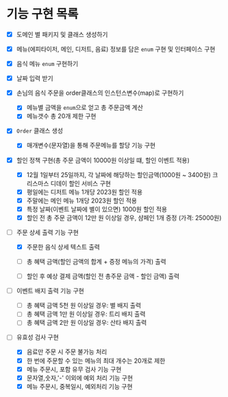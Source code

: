 # 기능 구현 목록
- [x] 도메인 별 패키지 및 클래스 생성하기
- [x] 메뉴(에피타이저, 메인, 디저트, 음료) 정보를 담은 `enum` 구현 및 인터페이스 구현

- [x] 음식 메뉴 `enum` 구현하기

- [x] 날짜 입력 받기

- [x] 손님의 음식 주문을 order클래스의 인스턴스변수(map)로 구현하기
  - [x] 메뉴별 금액을 `enum`으로 얻고 총 주문금액 계산
  - [x] 메뉴갯수 총 20개 제한 구현

- [x] `Order` 클래스 생성
  - [x] 매개변수(문자열)을 통해 주문메뉴를 할당 기능 구현

- [x] 할인 정책 구현(총 주문 금액이 10000원 이상일 떄, 할인 이벤트 적용)
  - [x] 12월 1일부터 25일까지, 각 날짜에 해당하는 할인금액(1000원 ~ 3400원) 크리스마스 디데이 할인 서비스 구현
  - [x] 평일에는 디저트 메뉴 1개당 2023원 할인 적용
  - [x] 주말에는 메인 메뉴 1개당 2023원 할인 적용
  - [x] 특정 날짜(이벤트 날짜에 별이 있으면) 1000원 할인 적용
  - [x] 할인 전 총 주문 금액이 12만 원 이상일 경우, 샴페인 1개 증정 (가격: 25000원)

- [ ] 주문 상세 출력 기능 구현
  - [x] 주문한 음식 상세 텍스트 출력
  - [ ] 총 혜택 금액(할인 금액의 합계 + 증정 메뉴의 가격) 출력
  - [ ] 할인 후 예상 결제 금액(할인 전 총주문 금액 - 할인 금액) 출력


- [ ] 이벤트 배지 출력 기능 구현
  - [ ] 총 혜택 금액 5천 원 이상일 경우: 별 배지 출력
  - [ ] 총 혜택 금액 1만 원 이상일 경우: 트리 배지 출력
  - [ ] 총 혜택 금액 2만 원 이상일 경우: 산타 배지 출력

- [ ] 유효성 검사 구현
  - [x] 음료만 주문 시 주문 불가능 처리
  - [x] 한 번에 주문할 수 있는 메뉴의 최대 개수는 20개로 제한
  - [x] 메뉴 주문시, 포함 유무 검사 기능 구현
  - [x] 문자열,숫자,'-' 이외에 예외 처리 기능 구현
  - [x] 메뉴 주문시, 중복일시, 예외처리 기능 구현
